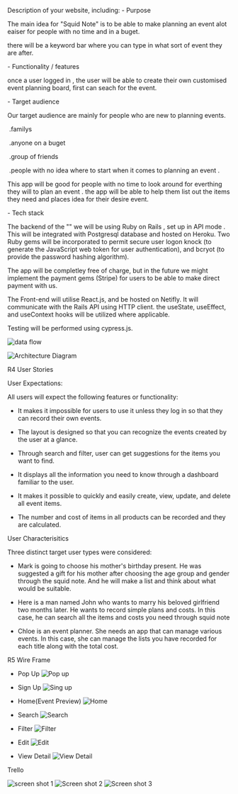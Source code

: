 Description of your website, including:
\- Purpose

The main idea for "Squid Note" is to be able to make planning an event alot eaiser for people with no time and in a buget. 

there will be a keyword bar where you can type in what sort of event they are after. 

\- Functionality / features

once a user logged in , the user will be able to create their own customised event planning board, first can seach for the event.

\- Target audience

Our target audience are mainly for people who are new to planning events.

​	.familys 

​	.anyone on a buget 

​	.group of friends 

​	.people with no idea where to start when it comes to planning an event .

This app will be good for people with no time to look around for everthing they will to plan an event . the app will be able to help them list out the items they need and places idea for their desire event. 



\- Tech stack



The backend of the "" we will be using Ruby on Rails , set up in API mode . This will be integrated with Postgresql database and hosted on Heroku. Two Ruby gems will be incorporated to permit secure user logon knock (to generate the JavaScript web token for user authentication), and bcryot (to provide the password hashing algorithm).

The app will be completley free of charge, but in the future we might implement the payment gems (Stripe) for users to be able to make direct payment with us. 

The Front-end will utilise React.js, and be hosted on Netifly. It will communicate with the Rails API using HTTP client. the useState, useEffect, and useContext hooks will be utilized where applicable.

Testing will be performed using cypress.js.


![data flow](https://i.imgur.com/eUpHeDQ.jpg)

![Architecture Diagram](https://i.imgur.com/cA4e3CJ.png)


R4 User Stories

User Expectations:

All users will expect the following features or functionality:

- It makes it impossible for users to use it unless they log in so that they can record their own events.

- The layout is designed so that you can recognize the events created by the user at a glance.

- Through search and filter, user can get suggestions for the items you want to find.

- It displays all the information you need to know through a dashboard familiar to the user.

- It makes it possible to quickly and easily create, view, update, and delete all event items.

- The number and cost of items in all products can be recorded and they are calculated.


User Characterisitics

Three distinct target user types were considered:

- Mark is going to choose his mother's birthday present. He was suggested a gift for his mother after choosing the age group and gender through the squid note. And he will make a list and think about what would be suitable.

- Here is a man named John who wants to marry his beloved girlfriend two months later. He wants to record simple plans and costs. In this case, he can search all the items and costs you need through squid note

- Chloe is an event planner. She needs an app that can manage various events. In this case, she can manage the lists you have recorded for each title along with the total cost.


R5 Wire Frame

- Pop Up
![Pop up](https://i.imgur.com/r0v3aGo.png)

- Sign Up
![Sing up](https://i.imgur.com/1WMAAYy.png)

- Home(Event Preview)
![Home](https://i.imgur.com/54VlvJV.png)

- Search 
![Search](https://i.imgur.com/h2nPULo.png)

- Filter
![Filter](https://i.imgur.com/nT8qza3.png)

- Edit
![Edit](https://i.imgur.com/wBq3XFW.png)

- View Detail
![View Detail](https://i.imgur.com/zFq25GE.png)




Trello

![screen shot 1](https://i.imgur.com/qSD4LY5.png)
![Screen shot 2](https://i.imgur.com/wVKL0uB.png)
![Screen shot 3](https://i.imgur.com/Ojk2VHt.png)
